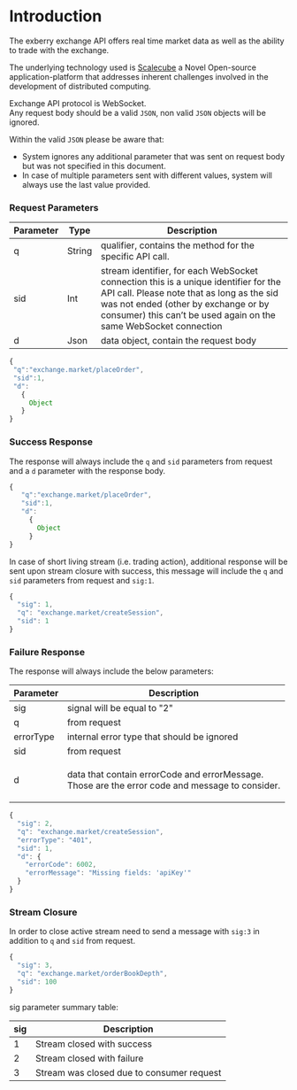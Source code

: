 # Introduction

The exberry exchange API offers real time market data as well as the ability to trade with the exchange.

The underlying technology used is [Scalecube](https://scalecube.github.io/) a Novel Open-source application-platform that addresses inherent challenges involved in the development of distributed computing.

Exchange API protocol is WebSocket.\
Any request body should be a valid `JSON`, non valid `JSON` objects will be ignored.

Within the valid `JSON` please be aware that:

* System ignores any additional parameter that was sent on request body but was not specified in this document.
* In case of multiple parameters sent with different values, system will always use the last value provided.

### **Request Parameters**

| Parameter | Type   | Description                                                                                                                                                                                                                                   |
| --------- | ------ | --------------------------------------------------------------------------------------------------------------------------------------------------------------------------------------------------------------------------------------------- |
| q         | String | qualifier, contains the method for the specific API call.                                                                                                                                                                                     |
| sid       | Int    | stream identifier, for each WebSocket connection this is a unique identifier for the API call. Please note that as long as the sid was not ended (other by exchange or by consumer) this can’t be used again on the same WebSocket connection |
| d         | Json   | data object, contain the request body                                                                                                                                                                                                         |

```javascript
{ 
 "q":"exchange.market/placeOrder", 
 "sid":1, 
 "d": 
   { 
     Object
   } 
}
```

### **Success Response**

The response will always include the `q` and `sid` parameters from request and a `d` parameter with the response body.

```javascript
{ 
   "q":"exchange.market/placeOrder", 
   "sid":1, 
   "d": 
     { 
       Object
     } 
}
```

In case of short living stream (i.e. trading action), additional response will be sent upon stream closure with success, this message will include the `q` and `sid` parameters from request and `sig:1`.

```javascript
{
  "sig": 1,
  "q": "exchange.market/createSession",
  "sid": 1
}
```

### **Failure Response**

The response will always include the below parameters:

| Parameter | Description                                                                                               |
| --------- | --------------------------------------------------------------------------------------------------------- |
| sig       | signal will be equal to "2"                                                                               |
| q         | from request                                                                                              |
| errorType | internal error type that should be ignored                                                                |
| sid       | from request                                                                                              |
| d         | <p>data that contain errorCode and errorMessage.<br>Those are the error code and message to consider.</p> |

```javascript
{
  "sig": 2,
  "q": "exchange.market/createSession",
  "errorType": "401",
  "sid": 1,
  "d": {
    "errorCode": 6002,
    "errorMessage": "Missing fields: 'apiKey'"
  }
}
```

### **Stream Closure**

In order to close active stream need to send a message with `sig:3` in addition to `q` and `sid` from request.

```javascript
{
  "sig": 3,
  "q": "exchange.market/orderBookDepth",
  "sid": 100
}
```

sig parameter summary table:

| sig | Description                               |
| --- | ----------------------------------------- |
| 1   | Stream closed with success                |
| 2   | Stream closed with failure                |
| 3   | Stream was closed due to consumer request |

